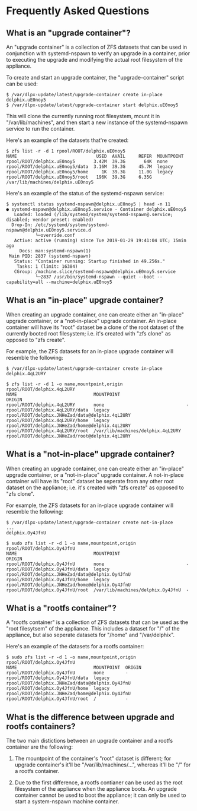 # Frequently Asked Questions

## What is an "upgrade container"?

An "upgrade container" is a collection of ZFS datasets that can be used
in conjunction with systemd-nspawn to verify an upgrade in a container,
prior to executing the upgrade and modifying the actual root filesystem
of the appliance.

To create and start an upgrade container, the "upgrade-container" script
can be used:

    $ /var/dlpx-update/latest/upgrade-container create in-place
    delphix.uE0noy5
    $ /var/dlpx-update/latest/upgrade-container start delphix.uE0noy5

This will clone the currently running root filesystem, mount it in
"/var/lib/machines", and then start a new instance of the systemd-nspawn
service to run the container.

Here's an example of the datasets that're created:

    $ zfs list -r -d 1 rpool/ROOT/delphix.uE0noy5
    NAME                              USED  AVAIL     REFER  MOUNTPOINT
    rpool/ROOT/delphix.uE0noy5       3.42M  39.3G       64K  none
    rpool/ROOT/delphix.uE0noy5/data  3.16M  39.3G     45.7M  legacy
    rpool/ROOT/delphix.uE0noy5/home     1K  39.3G     11.0G  legacy
    rpool/ROOT/delphix.uE0noy5/root   196K  39.3G     6.35G  /var/lib/machines/delphix.uE0noy5

Here's an example of the status of the systemd-nspawn service:

    $ systemctl status systemd-nspawn@delphix.uE0noy5 | head -n 11
    ● systemd-nspawn@delphix.uE0noy5.service - Container delphix.uE0noy5
       Loaded: loaded (/lib/systemd/system/systemd-nspawn@.service; disabled; vendor preset: enabled)
      Drop-In: /etc/systemd/system/systemd-nspawn@delphix.uE0noy5.service.d
               └─override.conf
       Active: active (running) since Tue 2019-01-29 19:41:04 UTC; 15min ago
         Docs: man:systemd-nspawn(1)
     Main PID: 2837 (systemd-nspawn)
       Status: "Container running: Startup finished in 49.256s."
        Tasks: 1 (limit: 16384)
       CGroup: /machine.slice/systemd-nspawn@delphix.uE0noy5.service
               └─2837 /usr/bin/systemd-nspawn --quiet --boot --capability=all --machine=delphix.uE0noy5

## What is an "in-place" upgrade container?

When creating an upgrade container, one can create either an "in-place"
upgrade container, or a "not-in-place" upgrade container. An in-place
container will have its "root" dataset be a clone of the root dataset of
the currently booted root filesystem; i.e. it's created with "zfs clone"
as opposed to "zfs create".

For example, the ZFS datasets for an in-place upgrade container will
resemble the following:

    $ /var/dlpx-update/latest/upgrade-container create in-place
    delphix.4qL2URY

    $ zfs list -r -d 1 -o name,mountpoint,origin rpool/ROOT/delphix.4qL2URY
    NAME                             MOUNTPOINT                         ORIGIN
    rpool/ROOT/delphix.4qL2URY       none                               -
    rpool/ROOT/delphix.4qL2URY/data  legacy                             rpool/ROOT/delphix.JNHeZad/data@delphix.4qL2URY
    rpool/ROOT/delphix.4qL2URY/home  legacy                             rpool/ROOT/delphix.JNHeZad/home@delphix.4qL2URY
    rpool/ROOT/delphix.4qL2URY/root  /var/lib/machines/delphix.4qL2URY  rpool/ROOT/delphix.JNHeZad/root@delphix.4qL2URY

## What is a "not-in-place" upgrade container?

When creating an upgrade container, one can create either an "in-place"
upgrade container, or a "not-in-place" upgrade container. A not-in-place
container will have its "root" dataset be seperate from any other root
dataset on the appliance; i.e. it's created with "zfs create" as opposed
to "zfs clone".

For example, the ZFS datasets for an in-place upgrade container will
resemble the following:

    $ /var/dlpx-update/latest/upgrade-container create not-in-place
    ...
    delphix.Oy4JfnU

    $ sudo zfs list -r -d 1 -o name,mountpoint,origin rpool/ROOT/delphix.Oy4JfnU
    NAME                             MOUNTPOINT                         ORIGIN
    rpool/ROOT/delphix.Oy4JfnU       none                               -
    rpool/ROOT/delphix.Oy4JfnU/data  legacy                             rpool/ROOT/delphix.JNHeZad/data@delphix.Oy4JfnU
    rpool/ROOT/delphix.Oy4JfnU/home  legacy                             rpool/ROOT/delphix.JNHeZad/home@delphix.Oy4JfnU
    rpool/ROOT/delphix.Oy4JfnU/root  /var/lib/machines/delphix.Oy4JfnU  -

## What is a "rootfs container"?

A "rootfs container" is a collection of ZFS datasets that can be used as
the "root filesytsem" of the appliance. This includes a dataset for "/"
of the appliance, but also seperate datasets for "/home" and
"/var/delphix".

Here's an example of the datasets for a rootfs container:

    $ sudo zfs list -r -d 1 -o name,mountpoint,origin rpool/ROOT/delphix.Oy4JfnU
    NAME                             MOUNTPOINT  ORIGIN
    rpool/ROOT/delphix.Oy4JfnU       none        -
    rpool/ROOT/delphix.Oy4JfnU/data  legacy      rpool/ROOT/delphix.JNHeZad/data@delphix.Oy4JfnU
    rpool/ROOT/delphix.Oy4JfnU/home  legacy      rpool/ROOT/delphix.JNHeZad/home@delphix.Oy4JfnU
    rpool/ROOT/delphix.Oy4JfnU/root  /           -

## What is the difference between upgrade and rootfs containers?

The two main distictions between an upgrade container and a rootfs
container are the following:

 1. The mountpoint of the container's "root" dataset is different; for
    upgrade container's it'll be "/var/lib/machines/...", whereas it'll
    be "/" for a rootfs container.

 2. Due to the first difference, a rootfs contianer can be used as the
    root filesystem of the appliance when the appliance boots. An
    upgrade container cannot be used to boot the appliance; it can only
    be used to start a system-nspawn machine container.
